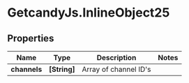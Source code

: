# GetcandyJs.InlineObject25

## Properties

Name | Type | Description | Notes
------------ | ------------- | ------------- | -------------
**channels** | **[String]** | Array of channel ID&#39;s | 


